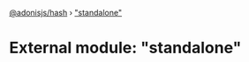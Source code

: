 [@adonisjs/hash](../README.md) › ["standalone"](_standalone_.md)

# External module: "standalone"


